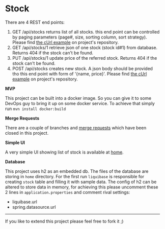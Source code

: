 # Stock

There are 4 REST end points:

1. GET /api/stocks returns list of all stocks. this end point can be controlled by paging parameters (page#, size, sorting column, sort strategy). Please find [the cUrl example](src/main/resources/cUrls/get-stock-list.sh) on project's repository.
2. GET /api/stocks/1 retrieve json of one stock (stock id#1) from database. Returns 404 if the stock can't be found.
3. PUT /api/stocks/1 update price of the referred stock.  Returns 404 if the stock can't be found.
4. POST /api/stocks creates new stock. A json body should be provided tho this end point with form of '{name, price}'. Please find [the cUrl example](src/main/resources/cUrls/new-stock.sh) on project's repository.

**MVP**

This project can be built into a docker image. So you can give it to some DevOps guy to bring it up on some docker service. To achieve that simply run `mvn install docker:build`

**Merge Requests**

There are a couple of branches and [merge requests](https://github.com/mtlotfizad/stock-assignment/pulls?q=is%3Apr+is%3Aclosed) which have been closed in this project. 

**Simple UI**

A very simple UI showing list of stock is available at [home](http://localhost:8080).

**Database**

This project uses h2 as an embedded db. The files of the database are storing in `home` directory. For the first run `liquibase` is responsible for creating `stock` table and filling it with sample data. The config of h2 can be altered to store data in memory, for achieving this please uncomment these 2 lines in `application.properties` and comment rival settings: 
* liquibase.url
* spring.datasource.url   

-----------
If you like to extend this project please feel free to fork it ;)